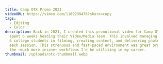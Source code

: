 ```yaml
---
title: Camp OTX Promo 2021
videoURL: https://vimeo.com/1109239476?share=copy
tags:
  - Editing
  - Color
description: Back in 2021, I created this promotional video for Camp OTX. I
  spent 6 weeks heading their Video/Media Team. This involved managing a team of
  6 college students in filming, creating content, and delivering photos during
  each session. This strenuous and fast-paced environment was great practice for
  the ~much more insane~ workflows I'd be utilizing in my career.
thumbnail: /uploads/otx-thumbnail.webp
---
```

